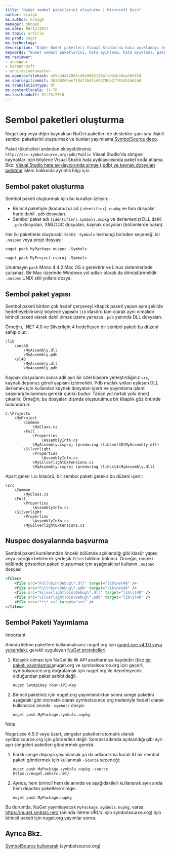 ```yaml
---
title: "NuGet sembol paketlerini oluşturma | Microsoft Docs"
author: kraigb
ms.author: kraigb
manager: ghogen
ms.date: 09/12/2017
ms.topic: article
ms.prod: nuget
ms.technology: 
description: "Diğer NuGet paketleri Visual Studio'da hata ayıklamayı desteklemek için yalnızca sembolleri içeren NuGet paketleri oluşturma"
keywords: "NuGet sembol paketlerini, hata ayıklama, hata ayıklama, paket sembolleri, sembol paketi kuralları NuGet destekleyen NuGet paketi"
ms.reviewer:
- anangaur
- karann-msft
- unniravindranathan
ms.openlocfilehash: e25c34442861c36e9002120afc03cb39ea396f54
ms.sourcegitcommit: 262d026beeffd4f3b6fc47d780a2f701451663a8
ms.translationtype: MT
ms.contentlocale: tr-TR
ms.lasthandoff: 01/25/2018
---
```

# <a name="creating-symbol-packages"></a>Sembol paketleri oluşturma

Nuget.org veya diğer kaynakları NuGet paketleri de destekler yanı sıra ilişkili sembol paketlerini oluşturmak ve bunları yayımlama [SymbolSource depo](http://www.symbolsource.org/Public).

Paket tüketicileri ardından ekleyebilirsiniz `http://srv.symbolsource.org/pdb/Public` Visual Studio'da simgesi kaynakları için böylece Visual Studio hata ayıklayıcısında paket koda atlama. Bkz: [Visual Studio hata ayıklayıcısında simge (.pdb) ve kaynak dosyaları belirtme](/visualstudio/debugger/specify-symbol-dot-pdb-and-source-files-in-the-visual-studio-debugger) işlem hakkında ayrıntılı bilgi için.

## <a name="creating-a-symbol-package"></a>Sembol paket oluşturma

Sembol paketi oluşturmak için bu kuralları izleyin:

- Birincil paketiyle (kodunuzu) ad `{identifier}.nupkg` ve tüm dosyalar hariç dahil `.pdb` dosyaları.
- Sembol paket adı `{identifier}.symbols.nupkg` ve derlemenizi DLL dahil `.pdb` dosyaları, XMLDOC dosyaları, kaynak dosyaları (bölümlerde bakın).

Her iki paketlerle oluşturabilirsiniz `-Symbols` herhangi birinden seçeneği bir `.nuspec` veya proje dosyası:

```cli
nuget pack MyPackage.nuspec -Symbols

nuget pack MyProject.csproj -Symbols
```

Unutmayın `pack` Mono 4.4.2 Mac OS x gerektirir ve Linux sistemlerinde çalışmaz. Bir Mac üzerinde Windows yol adları olarak da dönüştürmelidir `.nuspec` UNIX stili yollara dosya.

## <a name="symbol-package-structure"></a>Sembol paket yapısı

Sembol paketi birden çok hedef çerçeveyi kitaplık paketi yapan aynı şekilde hedefleyebilirsiniz böylece yapısını `lib` klasörü tam olarak aynı olmalıdır birincil paketi olarak dahil olmak üzere yalnızca `.pdb` yanında DLL dosyaları.

Örneğin, .NET 4.0 ve Silverlight 4 hedefleyen bir sembol paketi bu düzeni sahip olur:

    \lib
        \net40
            \MyAssembly.dll
            \MyAssembly.pdb
        \sl40
            \MyAssembly.dll
            \MyAssembly.pdb

Kaynak dosyalarını sonra adlı ayrı bir özel klasöre yerleştirdiğiniz `src`, kaynak deponuz göreli yapısını izlemelidir. Pdb mutlak yolları eşleşen DLL derlemek için kullanılan kaynak dosyaları içerir ve yayımlama işlemi sırasında bulunması gerekir çünkü budur. Taban yol (ortak yolu önek) çıkarılır. Örneğin, bu dosyaları dışında oluşturulmuş bir kitaplık göz önünde bulundurun:

    C:\Projects
        \MyProject
            \Common
                \MyClass.cs
            \Full
                \Properties
                    \AssemblyInfo.cs
                \MyAssembly.csproj (producing \lib\net40\MyAssembly.dll)
            \Silverlight
                \Properties
                    \AssemblyInfo.cs
                \MySilverlightExtensions.cs
                \MyAssembly.csproj (producing \lib\sl4\MyAssembly.dll)

Apart gelen `lib` klasörü, bir sembol paketi gerekir bu düzeni içerir:

    \src
        \Common
            \MyClass.cs
        \Full
            \Properties
                \AssemblyInfo.cs
        \Silverlight
            \Properties
                \AssemblyInfo.cs
            \MySilverlightExtensions.cs

## <a name="referring-to-files-in-the-nuspec"></a>Nuspec dosyalarında başvurma

Sembol paketi kurallarından önceki bölümde açıklandığı gibi klasör yapısı veya içeriğini belirterek yerleşik `files` bildirim bölümü. Örneğin, önceki bölümde gösterilen paketi oluşturmak için aşağıdakileri kullanın `.nuspec` dosyası:

```xml
<files>
    <file src="Full\bin\Debug\*.dll" target="lib\net40" />
    <file src="Full\bin\Debug\*.pdb" target="lib\net40" />
    <file src="Silverlight\bin\Debug\*.dll" target="lib\sl40" />
    <file src="Silverlight\bin\Debug\*.pdb" target="lib\sl40" />
    <file src="**\*.cs" target="src" />
</files>
```

## <a name="publishing-a-symbol-package"></a>Sembol Paketi Yayımlama

> [!Important]
> Anında iletme paketlere kullanmalısınız nuget.org için [nuget.exe v4.1.0 veya yukarıdaki](https://www.nuget.org/downloads), gerekli uygulayan [NuGet protokolleri](../api/nuget-protocols.md).

1. Kolaylık olması için NuGet ile ilk API anahtarınıza kaydedin (bkz [bir paketi yayımlamaya](../create-packages/publish-a-package.md)nuget.org ve symbolsource.org için geçerli, symbolsource.org doğrulamak için nuget.org ile denetleyecek olduğundan paket sahibi değil.

    ```cli
    nuget SetApiKey Your-API-Key
    ```

1. Birincil paketiniz için nuget.org yayımlandıktan sonra simge paketini aşağıdaki gibi otomatik olarak symbolsource.org nedeniyle hedefi olarak kullanacak anında `.symbols` dosya:

    ```cli
    nuget push MyPackage.symbols.nupkg
    ```
> [!Note]
> Nuget.exe 4.5.0 veya üzeri, simgeler paketleri otomatik olarak symbolsource.org için gönderilen değil. Sonraki adımda açıklandığı gibi ayrı ayrı simgeleri paketleri göndermek gerekir.

1. Farklı simge depoya yayımlamak ya da adlandırma kuralı IU bir sembol paketi göndermek için kullanmak `-Source` seçeneği:

    ```cli
    nuget push MyPackage.symbols.nupkg -source https://nuget.smbsrc.net/
    ```

1. Ayrıca, hem birincil hem de anında ve aşağıdakileri kullanarak aynı anda hem depoları paketlere simge:

    ```cli
    nuget push MyPackage.nupkg
    ```

Bu durumda, NuGet yayımlayacak `MyPackage.symbols.nupkg`, varsa, https://nuget.smbsrc.net/ (anında iletme URL'si için symbolsource.org) için birincil paketi için nuget.org yayımlar sonra.

## <a name="see-also"></a>Ayrıca Bkz.

[SymbolSource kullanarak](https://www.symbolsource.org/Public/Wiki/Using) (symbolsource.org)
